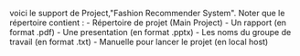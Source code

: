 
voici le support de Project,"Fashion Recommender System". Noter que le répertoire contient :
    - Répertoire de projet (Main Project)
    - Un rapport (en format .pdf)
    - Une presentation (en format .pptx)
    - Les noms du groupe de travail (en format .txt)
    - Manuelle pour lancer le projet (en local host)
